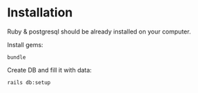 # Installation

Ruby & postgresql should be already installed on your computer.

Install gems:

`bundle`

Create DB and fill it with data:

`rails db:setup`